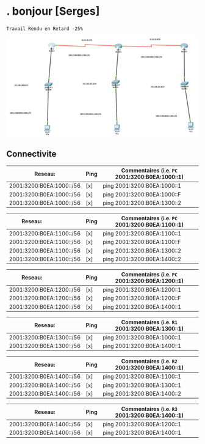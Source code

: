 # . bonjour [Serges]


`Travail Rendu en Retard -25%` 

![alt tag](./IPV6.png)


## Connectivite

| Reseau:                   | Ping | Commentaires (i.e. `PC` 2001:3200:B0EA:1000::1)  |
|---------------------------|------|------------------------------------------------| 
| 2001:3200:B0EA:1000::/56  | [x]  | ping 2001:3200:B0EA:1000::1                    |
| 2001:3200:B0EA:1000::/56  | [x]  | ping 2001:3200:B0EA:1000::F                    |
| 2001:3200:B0EA:1000::/56  | [x]  | ping 2001:3200:B0EA:1300::2                    |

| Reseau:                   | Ping | Commentaires (i.e. `PC` 2001:3200:B0EA:1100::1)  |
|---------------------------|------|------------------------------------------------| 
| 2001:3200:B0EA:1100::/56  | [x]  | ping 2001:3200:B0EA:1100::1                    |
| 2001:3200:B0EA:1100::/56  | [x]  | ping 2001:3200:B0EA:1100::F                    |
| 2001:3200:B0EA:1100::/56  | [x]  | ping 2001:3200:B0EA:1300::2                    |
| 2001:3200:B0EA:1100::/56  | [x]  | ping 2001:3200:B0EA:1400::2                    |

| Reseau:                   | Ping | Commentaires (i.e. `PC` 2001:3200:B0EA:1200::1)  |
|---------------------------|------|------------------------------------------------| 
| 2001:3200:B0EA:1200::/56  | [x]  | ping 2001:3200:B0EA:1200::1                    |
| 2001:3200:B0EA:1200::/56  | [x]  | ping 2001:3200:B0EA:1200::F                    |
| 2001:3200:B0EA:1200::/56  | [x]  | ping 2001:3200:B0EA:1400::1                    |

| Reseau:                   | Ping | Commentaires (i.e. `R1` 2001:3200:B0EA:1300::1)  |
|---------------------------|------|------------------------------------------------| 
| 2001:3200:B0EA:1300::/56  | [x]  | ping 2001:3200:B0EA:1000::1                    |
| 2001:3200:B0EA:1300::/56  | [x]  | ping 2001:3200:B0EA:1400::1                    |

| Reseau:                   | Ping | Commentaires (i.e. `R2` 2001:3200:B0EA:1400::1)  |
|---------------------------|------|------------------------------------------------| 
| 2001:3200:B0EA:1400::/56  | [x]  | ping 2001:3200:B0EA:1100::1                    |
| 2001:3200:B0EA:1400::/56  | [x]  | ping 2001:3200:B0EA:1300::1                    |
| 2001:3200:B0EA:1400::/56  | [x]  | ping 2001:3200:B0EA:1400::2                    |

| Reseau:                   | Ping | Commentaires (i.e. `R3` 2001:3200:B0EA:1400::1)  |
|---------------------------|------|------------------------------------------------| 
| 2001:3200:B0EA:1400::/56  | [x]  | ping 2001:3200:B0EA:1200::1                    |
| 2001:3200:B0EA:1400::/56  | [x]  | ping 2001:3200:B0EA:1400::1                    |


